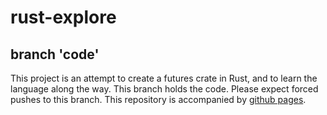 # rust-explore
## branch 'code'

This project is an attempt to create a futures crate in Rust,
and to learn the language along the way.
This branch holds the code. Please expect forced pushes to this
branch.
This repository is accompanied by [github pages](https://davidpeklak.github.io/rust-explore/).

